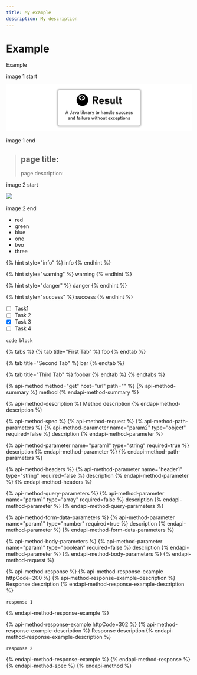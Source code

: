 ```yaml
---
title: My example
description: My description
---
```


# Example

Example

image 1 start

![](.gitbook/assets/result-banner-centered%20%281%29.png)

image 1 end

> ## page title:
>
> page description:

image 2 start

![](https://github.com/LeakyAbstractions/result/tree/b0550d8da3bd207bd1b0bd3a0426b013d3356c7a/docs/docs/result-banner-centered.png)

image 2 end

* red
* green
* blue
* one
* two
* three

{% hint style="info" %}
info
{% endhint %}

{% hint style="warning" %}
warning
{% endhint %}

{% hint style="danger" %}
danger
{% endhint %}

{% hint style="success" %}
success
{% endhint %}

* [ ] Task1
* [ ] Task 2
* [x] Task 3
* [ ] Task 4

```text
code block
```

{% tabs %}
{% tab title="First Tab" %}
foo
{% endtab %}

{% tab title="Second Tab" %}
bar
{% endtab %}

{% tab title="Third Tab" %}
foobar
{% endtab %}
{% endtabs %}

{% api-method method="get" host="url" path="" %}
{% api-method-summary %}
method
{% endapi-method-summary %}

{% api-method-description %}
Method description
{% endapi-method-description %}

{% api-method-spec %}
{% api-method-request %}
{% api-method-path-parameters %}
{% api-method-parameter name="param2" type="object" required=false %}
description
{% endapi-method-parameter %}

{% api-method-parameter name="param1" type="string" required=true %}
description
{% endapi-method-parameter %}
{% endapi-method-path-parameters %}

{% api-method-headers %}
{% api-method-parameter name="header1" type="string" required=false %}
description
{% endapi-method-parameter %}
{% endapi-method-headers %}

{% api-method-query-parameters %}
{% api-method-parameter name="param1" type="array" required=false %}
description
{% endapi-method-parameter %}
{% endapi-method-query-parameters %}

{% api-method-form-data-parameters %}
{% api-method-parameter name="param1" type="number" required=true %}
description
{% endapi-method-parameter %}
{% endapi-method-form-data-parameters %}

{% api-method-body-parameters %}
{% api-method-parameter name="param1" type="boolean" required=false %}
description
{% endapi-method-parameter %}
{% endapi-method-body-parameters %}
{% endapi-method-request %}

{% api-method-response %}
{% api-method-response-example httpCode=200 %}
{% api-method-response-example-description %}
Response description
{% endapi-method-response-example-description %}

```text
response 1
```
{% endapi-method-response-example %}

{% api-method-response-example httpCode=302 %}
{% api-method-response-example-description %}
Response description
{% endapi-method-response-example-description %}

```text
response 2
```
{% endapi-method-response-example %}
{% endapi-method-response %}
{% endapi-method-spec %}
{% endapi-method %}

